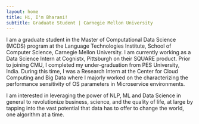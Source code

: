 ```yaml
---
layout: home
title: Hi, I'm Bharani!
subtitle: Graduate Student | Carnegie Mellon University
---
```

I am a graduate student in the Master of Computational Data Science (MCDS) program at the 
Language Technologies Institute, School of Computer Science, Carnegie Mellon University.
I am currently working as a Data Science Intern at Cognistx, Pittsburgh on their SQUARE product.
Prior to joining CMU, I completed my under-graduation from PES University, India. 
During this time, I was a Research Intern at the Center for Cloud Computing and Big Data where I majorly worked on 
the characterizing the performance sensitivity of OS parameters in Microservice environments.

I am interested in leveraging the power of NLP, ML and Data Science in general to revolutionize business, science, 
and the quality of life, at large by tapping into the vast potential that data has to offer to change the world, one algorithm at a time.

